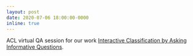 ```yaml
---
layout: post
date: 2020-07-06 18:00:00-0000
inline: true
---
```


ACL virtual QA session for our work [Interactive Classification by Asking Informative Questions](https://arxiv.org/abs/1911.03598).
